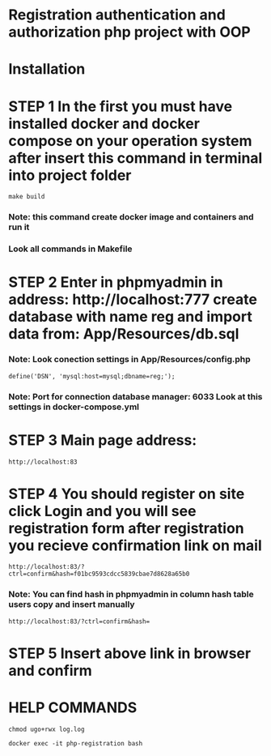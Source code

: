 # Registration authentication and authorization php project with OOP

# Installation

# STEP 1 In the first you must have installed docker and docker compose on your operation system after insert this command in terminal into project folder
```make build```
### Note: this command create docker image and containers and run it
### Look all commands in Makefile

# STEP 2 Enter in phpmyadmin in address: http://localhost:777 create database with name reg and import data from: App/Resources/db.sql 
### Note: Look conection settings in App/Resources/config.php
```define('DSN', 'mysql:host=mysql;dbname=reg;');```
### Note: Port for connection database manager: 6033 Look at this settings in docker-compose.yml

# STEP 3  Main page address:
```http://localhost:83```

# STEP 4 You should register on site click Login and you will see registration form after registration you recieve confirmation link on mail
```
http://localhost:83/?ctrl=confirm&hash=f01bc9593cdcc5839cbae7d8628a65b0
```
### Note: You can find hash in phpmyadmin in column hash table users copy and insert manually

```http://localhost:83/?ctrl=confirm&hash=```
# STEP 5 Insert above link in browser and confirm


# HELP COMMANDS
```chmod ugo+rwx log.log```

```docker exec -it php-registration bash```
